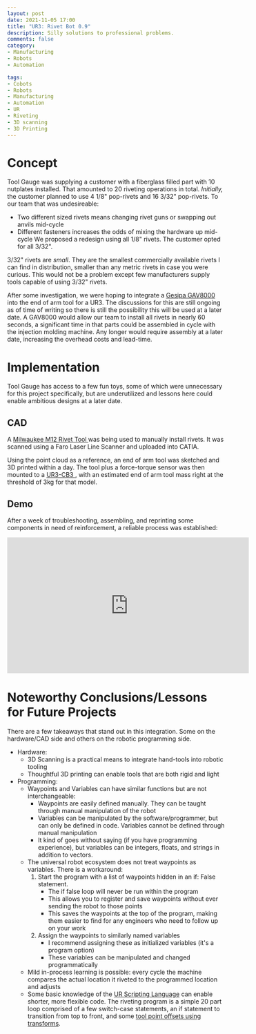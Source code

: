 ```yaml
---
layout: post
date: 2021-11-05 17:00
title: "UR3: Rivet Bot 0.9"
description: Silly solutions to professional problems.
comments: false
category: 
- Manufacturing
- Robots
- Automation

tags:
- Cobots
- Robots
- Manufacturing
- Automation
- UR
- Riveting
- 3D scanning
- 3D Printing
---
```


# Concept

Tool Gauge was supplying a customer with a fiberglass filled part with 10 nutplates installed. That amounted to 20 riveting operations in total. *Initially,* the customer planned to use 4 1/8" pop-rivets and 16 3/32" pop-rivets. To our team that was undesireable:
- Two different sized rivets means changing rivet guns or swapping out anvils mid-cycle
- Different fasteners increases the odds of mixing the hardware up mid-cycle
We proposed a redesign using all 1/8" rivets. The customer opted for all 3/32". 

3/32" rivets are *small*. They are the smallest commercially available rivets I can find in distribution, smaller than any metric rivets in case you were curious. This would not be a problem except few manufacturers supply tools capable of using 3/32" rivets. 

After some investigation, we were hoping to integrate a <a href = "https://www.gesipausa.com/products/industry_solutions/application_specific_setting_tools/gav/gav_8000/"> Gesipa GAV8000 </a> into the end of arm tool for a UR3. The discussions for this are still ongoing as of time of writing so there is still the possibility this will be used at a later date. A GAV8000 would allow our team to install all rivets in nearly 60 seconds, a significant time in that parts could be assembled in cycle with the injection molding machine. Any longer would require assembly at a later date, increasing the overhead costs and lead-time.

# Implementation

Tool Gauge has access to a few fun toys, some of which were unnecessary for this project specifically, but are underutilized and lessons here could enable ambitious designs at a later date.

## CAD

A <a href = "https://www.milwaukeetool.com/Products/Power-Tools/Specialty-Tools/Rivet-Tools/2550-20#sp-specs">Milwaukee M12 Rivet Tool </a> was being used to manually install rivets. It was scanned using a Faro Laser Line Scanner and uploaded into CATIA.

Using the point cloud as a reference, an end of arm tool was sketched and 3D printed within a day. The tool plus a force-torque sensor was then mounted to a <a href = "https://www.universal-robots.com/products/ur3-robot/"> UR3-CB3 </a>, with an estimated end of arm tool mass right at the threshold of 3kg for that model. 

## Demo

After a week of troubleshooting, assembling, and reprinting some components in need of reinforcement, a reliable process was established:

<iframe width="560" height="315" src="https://www.youtube.com/embed/M4lCq8fC7hE" title="YouTube video player" frameborder="0" allow="accelerometer; autoplay; clipboard-write; encrypted-media; gyroscope; picture-in-picture" allowfullscreen></iframe>

# Noteworthy Conclusions/Lessons for Future Projects

There are a few takeaways that stand out in this integration. Some on the hardware/CAD side and others on the robotic programming side.

- Hardware:
    - 3D Scanning is a practical means to integrate hand-tools into robotic tooling
    - Thoughtful 3D printing can enable tools that are both rigid and light
- Programming:
    - Waypoints and Variables can have similar functions but are not interchangeable:
        - Waypoints are easily defined manually. They can be taught through manual manipulation of the robot
        - Variables can be manipulated by the software/programmer, but can only be defined in code. Variables cannot be defined through manual manipulation
        - It kind of goes without saying (if you have programming experience), but variables can be integers, floats, and strings in addition to vectors. 
    - The universal robot ecosystem does not treat waypoints as variables. There is a workaround:
        1. Start the program with a list of waypoints hidden in an if: False statement. 
            - The if false loop will never be run within the program
            - This allows you to register and save waypoints without ever sending the robot to those points
            - This saves the waypoints at the top of the program, making them easier to find for any engineers who need to follow up on your work
        2. Assign the waypoints to similarly named variables
            - I recommend assigning these as initialized variables (it's a program option)
            - These variables can be manipulated and changed programmatically
    - Mild in-process learning is possible: every cycle the machine compares the actual location it riveted to the programmed location and adjusts
    - Some basic knowledge of the <a href = "https://www.universal-robots.com/download/manuals-e-series/script/script-manual-e-series-sw-511/">UR Scripting Language</a> can enable shorter, more flexible code. The riveting program is a simple 20 part loop comprised of a few switch-case statements, an if statement to transition from top to front, and some <a href = "https://www.universal-robots.com/articles/ur/programming/urscript-move-with-respect-to-a-custom-featureframe/"> tool point offsets using transforms</a>.
